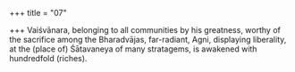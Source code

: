 +++
title = "07"

+++
Vaiśvānara, belonging to all communities by his greatness, worthy of the  sacrifice among the Bharadvājas, far-radiant,
Agni, displaying liberality, at the (place of) Śātavaneya of many
stratagems, is awakened with hundredfold (riches).